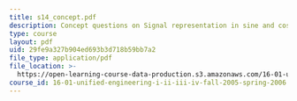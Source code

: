 ```yaml
---
title: s14_concept.pdf
description: Concept questions on Signal representation in sine and cosines.
type: course
layout: pdf
uid: 29fe9a327b904ed693b3d718b59bb7a2
file_type: application/pdf
file_location: >-
  https://open-learning-course-data-production.s3.amazonaws.com/16-01-unified-engineering-i-ii-iii-iv-fall-2005-spring-2006/29fe9a327b904ed693b3d718b59bb7a2_s14_concept.pdf
course_id: 16-01-unified-engineering-i-ii-iii-iv-fall-2005-spring-2006
---
```

